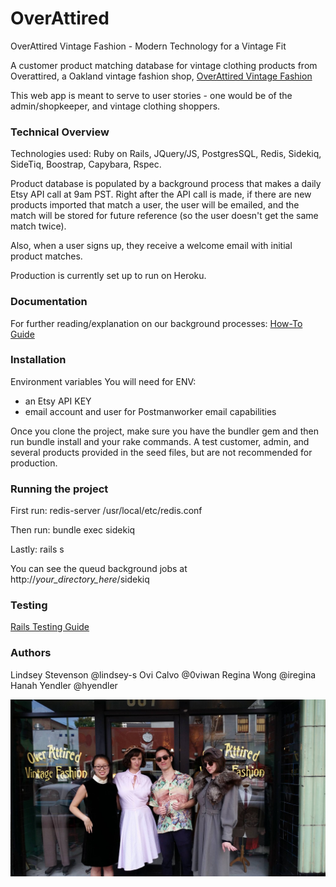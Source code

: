 # OverAttired
OverAttired Vintage Fashion - Modern Technology for a Vintage Fit

A customer product matching database for vintage clothing products from Overattired, a Oakland vintage fashion shop, [OverAttired Vintage Fashion](https://www.etsy.com/shop/OverAttiredVintage?ref=l2-shopheader-name&show_panel=true)

This web app is meant to serve to user stories - one would be of the admin/shopkeeper, and vintage clothing shoppers.


### Technical Overview

Technologies used: Ruby on Rails, JQuery/JS, PostgresSQL, Redis, Sidekiq, SideTiq, Boostrap, Capybara, Rspec.

Product database is populated by a background process that makes a daily Etsy API call at 9am PST. Right after the API call is made, if there are new products imported that match a user, the user will be emailed, and the match will be stored for future reference (so the user doesn't get the same match twice).

Also, when a user signs up, they receive a welcome email with initial product matches.

Production is currently set up to run on Heroku.


### Documentation

For further reading/explanation on our background processes: [How-To Guide](https://medium.com/@iregina/overattired-2-setting-up-background-processes-to-automate-etsy-scraping-email-sending-48f990d86ea7)


### Installation
Environment variables
You will need for ENV:
- an Etsy API KEY
- email account and user for Postmanworker email capabilities

Once you clone the project, make sure you have the bundler gem and then run bundle install and your rake commands.  A test customer, admin, and several products provided in the seed files, but are not recommended for production.


### Running the project

First run:
redis-server /usr/local/etc/redis.conf

Then run:
bundle exec sidekiq

Lastly:
rails s

You can see the queud background jobs at http://_your_directory_here_/sidekiq


### Testing
[Rails Testing Guide](http://guides.rubyonrails.org/testing.html)


### Authors
Lindsey Stevenson @lindsey-s
Ovi Calvo @0viwan
Regina Wong @iregina
Hanah Yendler @hyendler

![Overattired Group](overattired_group.jpg)

